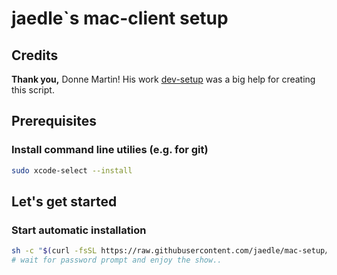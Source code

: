 # jaedle`s mac-client setup

## Credits

**Thank you,** Donne Martin!
His work [dev-setup](https://github.com/donnemartin/dev-setup) was a big help for creating this script.

## Prerequisites

### Install command line utilies (e.g. for git)

```sh
sudo xcode-select --install
```

## Let's get started

### Start automatic installation

```sh
sh -c "$(curl -fsSL https://raw.githubusercontent.com/jaedle/mac-setup/master/install.sh)"
# wait for password prompt and enjoy the show..
```
